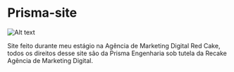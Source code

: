 # Prisma-site

![Alt text](/relative/path/to/screenshot.png?raw=true "Optional Title")

 Site feito durante meu estágio na Agência de Marketing Digital Red Cake, todos os direitos desse site são da Prisma Engenharia sob tutela da Recake Agência de Marketing Digital.
